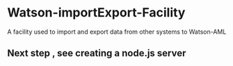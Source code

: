 # Watson-importExport-Facility
A facility used to import and export data from other systems to Watson-AML

## Next step , see creating a node.js server
